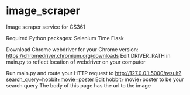 # image_scraper
Image scraper service for CS361

Required Python packages:
  Selenium
  Time
  Flask
  
Download Chrome webdriver for your Chrome version: https://chromedriver.chromium.org/downloads
  Edit DRIVER_PATH in main.py to reflect location of webdriver on your computer
  
Run main.py and route your HTTP request to http://127.0.0.1:5000/result?search_query=hobbit+movie+poster
  Edit hobbit+movie+poster to be your search query
  The body of this page has the url to the image
